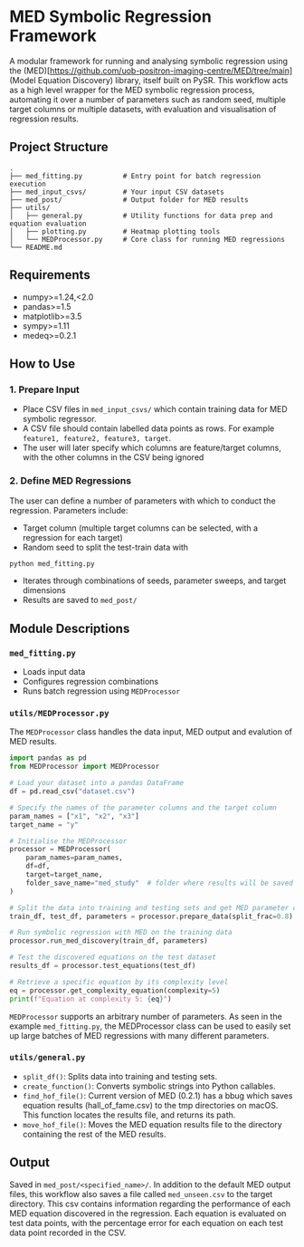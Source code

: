 # MED Symbolic Regression Framework

A modular framework for running and analysing symbolic regression using the (MED)[https://github.com/uob-positron-imaging-centre/MED/tree/main] (Model Equation Discovery) library, itself built on PySR. This workflow acts as a high level wrapper for the MED symbolic regression process, automating it over a number of parameters such as random seed, multiple target columns or multiple datasets, with evaluation and visualisation of regression results. 

## Project Structure

```
.
├── med_fitting.py          # Entry point for batch regression execution
├── med_input_csvs/         # Your input CSV datasets
├── med_post/               # Output folder for MED results
├── utils/
│   ├── general.py          # Utility functions for data prep and equation evaluation
│   ├── plotting.py         # Heatmap plotting tools
│   └── MEDProcessor.py     # Core class for running MED regressions
└── README.md
```

## Requirements

- numpy>=1.24,<2.0
- pandas>=1.5
- matplotlib>=3.5
- sympy>=1.11
- medeq>=0.2.1

## How to Use

### 1. Prepare Input

- Place CSV files in `med_input_csvs/` which contain training data for MED symbolic regressor.
- A CSV file should contain labelled data points as rows. For example `feature1, feature2, feature3, target`. 
- The user will later specify which columns are feature/target columns, with the other columns in the CSV being ignored

### 2. Define MED Regressions

The user can define a number of parameters with which to conduct the regression. Parameters include: 

- Target column (multiple target columns can be selected, with a regression for each target)
- Random seed to split the test-train data with

```bash
python med_fitting.py
```

- Iterates through combinations of seeds, parameter sweeps, and target dimensions
- Results are saved to `med_post/`

## Module Descriptions

### `med_fitting.py`

- Loads input data
- Configures regression combinations
- Runs batch regression using `MEDProcessor`

### `utils/MEDProcessor.py`

The `MEDProcessor` class handles the data input, MED output and evalution of MED results. 

```py
import pandas as pd
from MEDProcessor import MEDProcessor

# Load your dataset into a pandas DataFrame
df = pd.read_csv("dataset.csv")

# Specify the names of the parameter columns and the target column
param_names = ["x1", "x2", "x3"]
target_name = "y"

# Initialise the MEDProcessor
processor = MEDProcessor(
    param_names=param_names,
    df=df,
    target=target_name,
    folder_save_name="med_study"  # folder where results will be saved
)

# Split the data into training and testing sets and get MED parameter config
train_df, test_df, parameters = processor.prepare_data(split_frac=0.8)

# Run symbolic regression with MED on the training data
processor.run_med_discovery(train_df, parameters)

# Test the discovered equations on the test dataset
results_df = processor.test_equations(test_df)

# Retrieve a specific equation by its complexity level
eq = processor.get_complexity_equation(complexity=5)
print(f"Equation at complexity 5: {eq}")
```

`MEDProcessor` supports an arbitrary number of parameters. As seen in the example `med_fitting.py`, the MEDProcessor class can be used to easily set up large batches of MED regressions with many different parameters.

### `utils/general.py`

- `split_df()`: Splits data into training and testing sets.
- `create_function()`: Converts symbolic strings into Python callables.
- `find_hof_file()`: Current version of MED (0.2.1) has a bbug which saves equation results (hall_of_fame.csv) to the tmp directories on macOS. This function locates the results file, and returns its path.
- `move_hof_file()`: Moves the MED equation results file to the directory containing the rest of the MED results.

## Output

Saved in `med_post/<specified_name>/`. In addition to the default MED output files, this workflow also saves a file called `med_unseen.csv` to the target directory. This csv contains information regarding the performance of each MED equation discovered in the regression. Each equation is evaluated on test data points, with the percentage error for each equation on each test data point recorded in the CSV.
